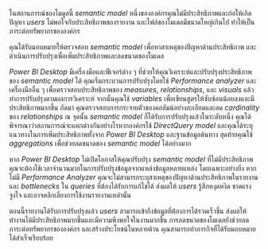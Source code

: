 
ในสถานการณ์ของโมดูลนี้ _semantic model_ หนึ่งขององค์กรคุณไม่มีประสิทธิภาพและก่อให้เกิดปัญหา _users_ ไม่พอใจกับประสิทธิภาพของรายงาน และไฟล์ของโมเดลมีขนาดใหญ่เกินไป ทำให้เป็นภาระต่อทรัพยากรขององค์กร

คุณได้รับมอบหมายให้ตรวจสอบ _semantic model_ เพื่อหาสาเหตุของปัญหาด้านประสิทธิภาพ และดำเนินการปรับปรุงเพื่อเพิ่มประสิทธิภาพและลดขนาดของโมเดล

_Power BI Desktop_ มีเครื่องมือและฟีเจอร์ต่าง ๆ ที่ช่วยให้คุณวิเคราะห์และปรับปรุงประสิทธิภาพของ _semantic model_ ได้ คุณเริ่มกระบวนการปรับปรุงโดยใช้ _Performance analyzer_ และเครื่องมืออื่น ๆ เพื่อตรวจสอบประสิทธิภาพของ _measures_, _relationships_, และ _visuals_ แล้วทำการปรับปรุงตามผลการวิเคราะห์ จากนั้นคุณใช้ _variables_ เพื่อเขียนสูตรให้ซับซ้อนน้อยลงและมีประสิทธิภาพมากขึ้น ถัดมา คุณตรวจสอบการกระจายตัวของคอลัมน์อย่างละเอียดและลด _cardinality_ ของ _relationships_ ณ จุดนั้น _semantic model_ ก็ได้รับการปรับปรุงแล้วในระดับหนึ่ง คุณได้พิจารณาว่าสถานการณ์จะแตกต่างกันอย่างไรหากองค์กรใช้ _DirectQuery model_ และคุณได้ระบุแนวทางในการเพิ่มประสิทธิภาพทั้งจาก _Power BI Desktop_ และฐานข้อมูลต้นทาง สุดท้ายคุณใช้ _aggregations_ เพื่อช่วยลดขนาดของ _semantic model_ ได้อย่างมาก

หาก _Power BI Desktop_ ไม่เปิดโอกาสให้คุณปรับปรุง _semantic model_ ที่ไม่มีประสิทธิภาพ คุณจะต้องใช้เวลาจำนวนมากในการปรับปรุงข้อมูลจากแหล่งข้อมูลหลายแหล่ง โดยเฉพาะอย่างยิ่ง หากไม่มี _Performance Analyzer_ คุณจะไม่สามารถระบุสาเหตุของปัญหาด้านประสิทธิภาพในรายงานและ _bottlenecks_ ใน _queries_ ที่ต้องได้รับการแก้ไขได้ ส่งผลให้ _users_ รู้สึกหงุดหงิด ขาดแรงจูงใจ และอาจหลีกเลี่ยงการใช้งานรายงานเหล่านั้น

ตอนนี้รายงานได้รับการปรับปรุงแล้ว _users_ สามารถเข้าถึงข้อมูลที่ต้องการได้รวดเร็วขึ้น ส่งผลให้ทำงานได้มีประสิทธิภาพมากขึ้นและมีความพึงพอใจในงานมากขึ้น การลดขนาดของโมเดลยังช่วยลดภาระต่อทรัพยากรขององค์กร และสร้างประโยชน์ในหลายด้าน คุณสามารถทำภารกิจที่ได้รับมอบหมายได้สำเร็จเรียบร้อย